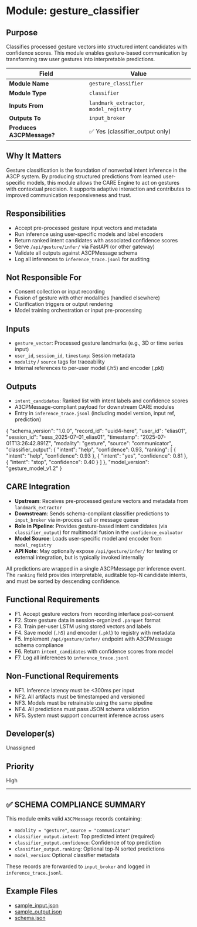 # Module: gesture_classifier

## Purpose
Classifies processed gesture vectors into structured intent candidates with confidence scores. This module enables gesture-based communication by transforming raw user gestures into interpretable predictions.

| Field                  | Value                                              |
|------------------------|----------------------------------------------------|
| **Module Name**        | `gesture_classifier`                               |
| **Module Type**        | `classifier`                                       |
| **Inputs From**        | `landmark_extractor`, `model_registry`            |
| **Outputs To**         | `input_broker`                                     |
| **Produces A3CPMessage?** | ✅ Yes (classifier_output only)                 |

## Why It Matters
Gesture classification is the foundation of nonverbal intent inference in the A3CP system. By producing structured predictions from learned user-specific models, this module allows the CARE Engine to act on gestures with contextual precision. It supports adaptive interaction and contributes to improved communication responsiveness and trust.

## Responsibilities
- Accept pre-processed gesture input vectors and metadata
- Run inference using user-specific models and label encoders
- Return ranked intent candidates with associated confidence scores
- Serve `/api/gesture/infer/` via FastAPI (or other gateway)
- Validate all outputs against A3CPMessage schema
- Log all inferences to `inference_trace.jsonl` for auditing

## Not Responsible For
- Consent collection or input recording
- Fusion of gesture with other modalities (handled elsewhere)
- Clarification triggers or output rendering
- Model training orchestration or input pre-processing

## Inputs
- `gesture_vector`: Processed gesture landmarks (e.g., 3D or time series input)
- `user_id`, `session_id`, `timestamp`: Session metadata
- `modality` / `source` tags for traceability
- Internal references to per-user model (.h5) and encoder (.pkl)

## Outputs
- `intent_candidates`: Ranked list with intent labels and confidence scores
- A3CPMessage-compliant payload for downstream CARE modules
- Entry in `inference_trace.jsonl` (including model version, input ref, prediction)

{
  "schema_version": "1.0.0",
  "record_id": "uuid4-here",
  "user_id": "elias01",
  "session_id": "sess_2025-07-01_elias01",
  "timestamp": "2025-07-01T13:26:42.891Z",
  "modality": "gesture",
  "source": "communicator",
  "classifier_output": {
    "intent": "help",
    "confidence": 0.93,
    "ranking": [
      { "intent": "help", "confidence": 0.93 },
      { "intent": "yes",  "confidence": 0.81 },
      { "intent": "stop", "confidence": 0.40 }
    ]
  },
  "model_version": "gesture_model_v1.2"
}


## CARE Integration

- **Upstream**: Receives pre-processed gesture vectors and metadata from `landmark_extractor`
- **Downstream**: Sends schema-compliant classifier predictions to `input_broker` via in-process call or message queue
- **Role in Pipeline**: Provides gesture-based intent candidates (via `classifier_output`) for multimodal fusion in the `confidence_evaluator`
- **Model Source**: Loads user-specific model and encoder from `model_registry`
- **API Note**: May optionally expose `/api/gesture/infer/` for testing or external integration, but is typically invoked internally

All predictions are wrapped in a single A3CPMessage per inference event. The `ranking` field provides interpretable, auditable top-N candidate intents, and must be sorted by descending confidence.

## Functional Requirements
- F1. Accept gesture vectors from recording interface post-consent
- F2. Store gesture data in session-organized `.parquet` format
- F3. Train per-user LSTM using stored vectors and labels
- F4. Save model (`.h5`) and encoder (`.pkl`) to registry with metadata
- F5. Implement `/api/gesture/infer/` endpoint with A3CPMessage schema compliance
- F6. Return `intent_candidates` with confidence scores from model
- F7. Log all inferences to `inference_trace.jsonl`

## Non-Functional Requirements
- NF1. Inference latency must be <300ms per input
- NF2. All artifacts must be timestamped and versioned
- NF3. Models must be retrainable using the same pipeline
- NF4. All predictions must pass JSON schema validation
- NF5. System must support concurrent inference across users

## Developer(s)
Unassigned

## Priority
High

-------------------------------------------------------------------------------
✅ SCHEMA COMPLIANCE SUMMARY
-------------------------------------------------------------------------------

This module emits valid `A3CPMessage` records containing:

- `modality = "gesture"`, `source = "communicator"`
- `classifier_output.intent`: Top predicted intent (required)
- `classifier_output.confidence`: Confidence of top prediction
- `classifier_output.ranking`: Optional top-N sorted predictions
- `model_version`: Optional classifier metadata

These records are forwarded to `input_broker` and logged in `inference_trace.jsonl`.

## Example Files
- [sample_input.json](./sample_input.json)
- [sample_output.json](./sample_output.json)
- [schema.json](./schema.json)

